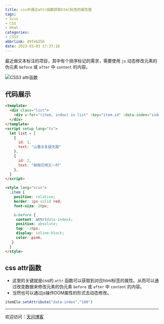 ```yaml
---
title: css中通过attr函数获取html标签的属性值
tags:
- Scss
- CSS
- Html
categories:
- CSS3
abbrlink: d9feb356
date: 2023-03-03 17:37:18
---
```


最近做文本标注的项目，其中有个排序标记的需求，需要使用 `js` 动态修改元素的伪元素 `before` 或 `after` 中 `content` 的内容。

![CSS3 attr函数](https://tiven.cn/static/img/img-css-01--0G8QBvgAStc0_UaZvcp_.jpg)

[//]: # (<!-- more -->)

## 代码展示

```html
<template>
  <div class="list">
    <div v-for="(item, index) in list" :key="item.id" :data-index="index" class="item"></div>
  </div>
</template>
<script setup lang="ts">
  let list = [
    {
      id: 1,
      text: "山重水复疑无路"
    },
    {
      id: 2,
      text: "柳暗花明又一村"
    },
  ]
</script>

<style lang="scss">
  .item {
    position: relative;
    border: 1px solid red;
    font-size: 20px;

    &:before {
     content: attr(data-index);
     position: absolute;
     top: -10px;
     display: inline-block;
     color: pink;
   }
  }
</style>
```

## css attr函数

* 这里的关键就是css的 `attr` 函数可以获取到对应html标签的属性。从而可以通过改变数据来修改元素的伪元素 `before` 或 `after` 中 `content` 的内容。
* 当然也可以通过js操作DOM属性的形式去动态修改。

```js
itemEle.setAttribute("data-index","100")
```

---

欢迎访问：[天问博客](https://tiven.cn/p/d9feb356/ "天问博客-专注于大前端技术")

